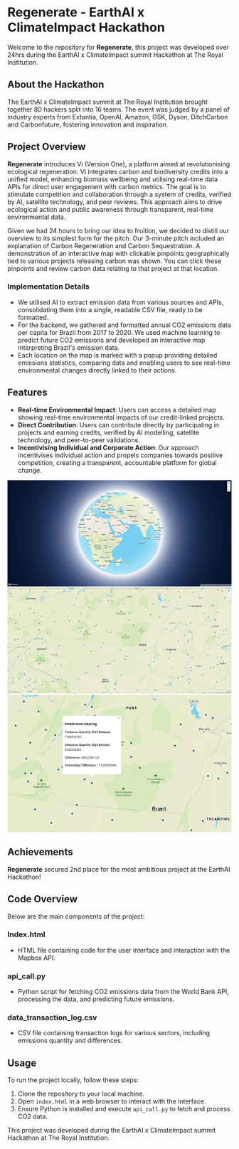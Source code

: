 # Regenerate - EarthAI x ClimateImpact Hackathon

Welcome to the repository for **Regenerate**, this project was developed over 24hrs during the EarthAI x ClimateImpact summit Hackathon at The Royal Institution.

## About the Hackathon
The EarthAI x ClimateImpact summit at The Royal Institution brought together 80 hackers split into 16 teams. The event was judged by a panel of industry experts from Extantia, OpenAI, Amazon, GSK, Dyson, DitchCarbon and Carbonfuture, fostering innovation and inspiration.

## Project Overview
**Regenerate** introduces Vi (Version One), a platform aimed at revolutionising ecological regeneration. Vi integrates carbon and biodiversity credits into a unified model, enhancing biomass wellbeing and utilising real-time data APIs for direct user engagement with carbon metrics. The goal is to stimulate competition and collaboration through a system of credits, verified by AI, satellite technology, and peer reviews. This approach aims to drive ecological action and public awareness through transparent, real-time environmental data.

Given we had 24 hours to bring our idea to fruition, we decided to distill our overview to its simplest form for the pitch. Our 3-minute pitch included an explanation of Carbon Regeneration and Carbon Sequestration. A demonstration of an interactive map with clickable pinpoints geographically tied to various projects releasing carbon was shown. You can click these pinpoints and review carbon data relating to that project at that location.

### Implementation Details
- We utilised AI to extract emission data from various sources and APIs, consolidating them into a single, readable CSV file, ready to be formatted.
- For the backend, we gathered and formatted annual CO2 emissions data per capita for Brazil from 2017 to 2020. We used machine learning to predict future CO2 emissions and developed an interactive map interpreting Brazil's emission data.
- Each location on the map is marked with a popup providing detailed emissions statistics, comparing data and enabling users to see real-time environmental changes directly linked to their actions.

## Features
- **Real-time Environmental Impact**: Users can access a detailed map showing real-time environmental impacts of our credit-linked projects.
- **Direct Contribution**: Users can contribute directly by participating in projects and earning credits, verified by AI modelling, satellite technology, and peer-to-peer validations.
- **Incentivising Individual and Corporate Action**: Our approach incentivises individual action and propels companies towards positive competition, creating a transparent, accountable platform for global change.

![Interactive Globe with controls](images/image.jpg)
![Zoomed in on Brazil. See datapoints](images/image2.jpg)
![Geographically linked carbon data](images/image3.jpg)

## Achievements
**Regenerate** secured 2nd place for the most ambitious project at the EarthAI Hackathon!

## Code Overview
Below are the main components of the project:

### Index.html
- HTML file containing code for the user interface and interaction with the Mapbox API.

### api_call.py
- Python script for fetching CO2 emissions data from the World Bank API, processing the data, and predicting future emissions.

### data_transaction_log.csv
- CSV file containing transaction logs for various sectors, including emissions quantity and differences.

## Usage
To run the project locally, follow these steps:
1. Clone the repository to your local machine.
2. Open `index.html` in a web browser to interact with the interface.
3. Ensure Python is installed and execute `api_call.py` to fetch and process CO2 data.

This project was developed during the EarthAI x ClimateImpact summit Hackathon at The Royal Institution.
